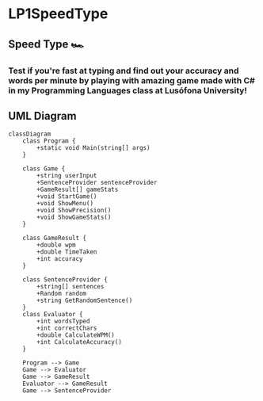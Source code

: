 # LP1SpeedType​

## Speed Type 🏎️

### Test if you're fast at typing and find out your accuracy and words per minute by playing with amazing game made with C# in my Programming Languages  class at Lusófona University!

## UML Diagram

```mermaid
classDiagram
    class Program {
        +static void Main(string[] args)
    }

    class Game {
        +string userInput
        +SentenceProvider sentenceProvider
        +GameResult[] gameStats
        +void StartGame()
        +void ShowMenu()
        +void ShowPrecision()
        +void ShowGameStats()
    }

    class GameResult {
        +double wpm
        +double TimeTaken
        +int accuracy
    }

    class SentenceProvider {
        +string[] sentences
        +Random random
        +string GetRandomSentence()
    }
    class Evaluator {
        +int wordsTyped
        +int correctChars
        +double CalculateWPM()
        +int CalculateAccuracy()
    }

    Program --> Game
    Game --> Evaluator
    Game --> GameResult
    Evaluator --> GameResult
    Game --> SentenceProvider